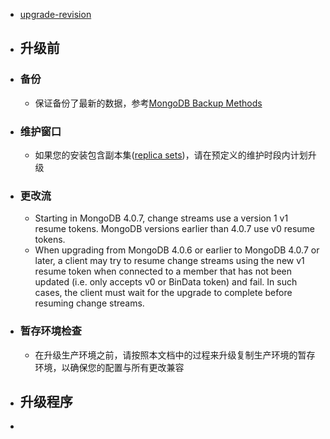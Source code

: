 - [upgrade-revision](https://docs.mongodb.com/manual/tutorial/upgrade-revision/)
- ## 升级前
- ### 备份
	- 保证备份了最新的数据，参考[MongoDB Backup Methods](https://docs.mongodb.com/manual/core/backups/)
- ### 维护窗口
	- 如果您的安装包含副本集([replica sets](https://docs.mongodb.com/manual/reference/glossary/#std-term-replica-set))，请在预定义的维护时段内计划升级
- ### 更改流
	- Starting in MongoDB 4.0.7, change streams use a version 1 v1 resume tokens. MongoDB versions earlier than 4.0.7 use v0 resume tokens.
	- When upgrading from MongoDB 4.0.6 or earlier to MongoDB 4.0.7 or later, a client may try to resume change streams using the new v1 resume token when connected to a member that has not been updated (i.e. only accepts v0 or BinData token) and fail. In such cases, the client must wait for the upgrade to complete before resuming change streams.
- ### 暂存环境检查
	- 在升级生产环境之前，请按照本文档中的过程来升级复制生产环境的暂存环境，以确保您的配置与所有更改兼容
- ## 升级程序
-